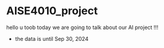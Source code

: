 ﻿# AISE4010_project

hello u toob today we are going to talk about our AI project !!!


- the data is until Sep 30, 2024